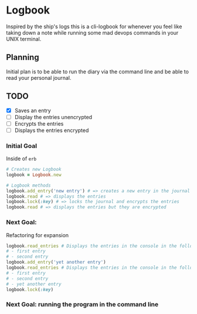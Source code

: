  # Logbook 

Inspired by the ship's logs this is a cli-logbook for whenever you feel like taking down a note while running some mad devops commands in your UNIX terminal.
 
## Planning

Initial plan is to be able to run the diary via the command line and be able to read your personal journal.

## TODO

- [x] Saves an entry
- [ ] Display the entries unencrypted
- [ ] Encrypts the entries
- [ ] Displays the entries encrypted

### Initial Goal

Inside of `erb`

```Ruby
# Creates new Logbook
logbook = Logbook.new

# Logbook methods
logbook.add_entry('new entry') # => creates a new entry in the journal
logbook.read # => displays the entries
logbook.lock(:key) # => locks the journal and encrypts the entries
logbook.read # => displays the entries but they are encrypted
```

### Next Goal: 

Refactoring for expansion

```Ruby
logbook.read_entries # Displays the entries in the console in the following format
# - first entry
# - second entry
logbook.add_entry('yet another entry')
logbook.read_entries # Displays the entries in the console in the following format
# - first entry
# - second entry
# - yet another entry
logbook.lock(:key)
```

### Next Goal: running the program in the command line

